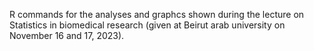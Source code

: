 R commands for the analyses and graphcs shown during the lecture on Statistics in biomedical research (given at Beirut arab university on November 16 and 17, 2023).
